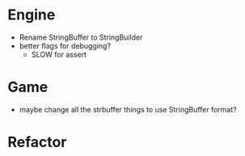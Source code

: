 # Engine
- Rename StringBuffer to StringBuilder
- better flags for debugging? 
	- SLOW for assert

# Game
- maybe change all the strbuffer things to use StringBuffer format?

# Refactor



